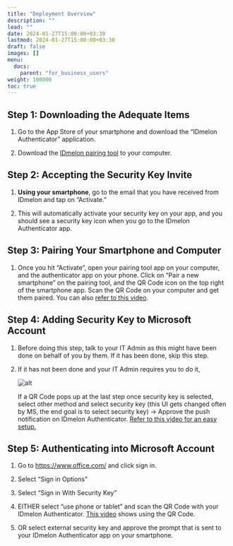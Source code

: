 ```yaml
---
title: "Deployment Overview"
description: ""
lead: ""
date: 2024-01-27T15:00:00+03:30
lastmod: 2024-01-27T15:00:00+03:30
draft: false
images: []
menu:
  docs:
    parent: "for_business_users"
weight: 100000
toc: true
---
```


## Step 1: Downloading the Adequate Items

1. Go to the App Store of your smartphone and download the “IDmelon Authenticator” application.

2. Download the [IDmelon pairing tool](https://idmelon.com/docs/downloads) to your computer.

## Step 2: Accepting the Security Key Invite

1. **Using your smartphone**, go to the email that you have received from IDmelon and tap on “Activate.”

2. This will automatically activate your security key on your app, and you should see a security key icon when you go to the IDmelon Authenticator app.

## Step 3: Pairing Your Smartphone and Computer

1. Once you hit “Activate”, open your pairing tool app on your computer, and the authenticator app on your phone. Click on “Pair a new smartphone” on the pairing tool, and the QR Code icon on the top right of the smartphone app. Scan the QR Code on your computer and get them paired. You can also [refer to this video](https://www.youtube.com/watch?v=9rFCvInykdo&ab_channel=IDmelonTechnologiesInc.).

## Step 4: Adding Security Key to Microsoft Account

1. Before doing this step, talk to your IT Admin as this might have been done on behalf of you by them. If it has been done, skip this step.

2. If it has not been done and your IT Admin requires you to do it,

    ![alt](/images/vendor/deployment_overview/2.jpg)

    If a QR Code pops up at the last step once security key is selected, select other method and select security key (this UI gets changed often by MS, the end goal is to select security key) -> Approve the push notification on IDmelon Authenticator. [Refer to this video for an easy setup.](https://www.youtube.com/watch?v=24VjAD32xi0&ab_channel=IDmelonTechnologiesInc.)

## Step 5: Authenticating into Microsoft Account

1. Go to <https://www.office.com/> and click sign in.

2. Select “Sign in Options”

3. Select “Sign in With Security Key”

4. EITHER select “use phone or tablet” and scan the QR Code with your IDmelon Authenticator. [This video](https://www.youtube.com/watch?v=9nb4xU0GNC8&ab_channel=IDmelonTechnologiesInc.) shows using the QR Code.

5. OR select external security key and approve the prompt that is sent to your IDmelon Authenticator app on your smartphone.
